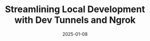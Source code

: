 ---
title: "Streamlining Local Development with Dev Tunnels and Ngrok"
date: "2025-01-08"
presenter: "Vlad Kireyev"
summary: "Vlad Kireyev explores the practical uses of Dev Tunnels and Ngrok for local development, particularly for testing asynchronous callbacks that don't work with localhost. Drawing on his experience, Vlad demonstrates how these tools facilitate seamless integration with external services like payment gateways. Despite encountering challenges during the live demo, he provides valuable insights into troubleshooting and optimizing workflows with these development utilities."
tags: ["Dev Tunnels", "Ngrok", "local development", "asynchronous callbacks", "payment gateways", "developer tools"]
videoUrl: "https://sswcom-my.sharepoint.com/:v:/r/personal/samwagner_ssw_com_au/Documents/Recordings/%F0%9F%8E%B1%20Knowledge%20sharing%20-%20Daniel,%20Matt%20and%20Vlad%20%F0%9F%A7%A0-20250108_123517-Meeting%20Recording.mp4?csf=1&web=1&e=16npGT&nav=eyJyZWZlcnJhbEluZm8iOnsicmVmZXJyYWxBcHAiOiJTdHJlYW1XZWJBcHAiLCJyZWZlcnJhbFZpZXciOiJTaGFyZURpYWxvZy1MaW5rIiwicmVmZXJyYWxBcHBQbGF0Zm9ybSI6IldlYiIsInJlZmVycmFsTW9kZSI6InZpZXcifX0%3D"
---